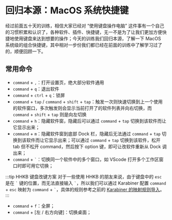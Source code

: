 # 回归本源：MacOS 系统快捷键

经过前面五十天的训练，相信大家已经对 “使用键盘操作电脑” 这件事有一个自己的习惯积累和认识了，各种软件、插件、快捷键，无一不是为了让我们更加方便快捷地使用键盘来达到想要的操作；今天的训练我们回归本源，了解一下 MacOS 系统级的组合快捷键，其中相对一步份我们都已经在前面的训练中了解学习过了的，顺便回顾一下。

## 常用命令

- `command` + `,`：打开设置页，绝大部分软件通用
- `command` + `q`：退出软件
- `command` + `ctrl` + `q`：锁屏
- `command` + `tap` / `command` + `shift` + `tap`：触发一次则快速切换到上一个使用的软件窗口，多次触发则会显示当前打开了的软件列表并向右切换，而 `command` + `shift` + `tap` 则是向左切换
- `command` + `h`：隐藏软件窗，隐藏后可以通过 `command` + `tap` 切换到该软件而让它显示出来；
- `command` + `m`：隐藏软件窗到底部 Dock 栏，隐藏后无法通过 `command` + `tap` 切换到该软件而让它显示出来；可以通过 `command` + `tap` 切换到该软件，松开 tab 但不松开 command，然后按下 option 键，即可让改软件重新从 Dock 调出来；
- `command` + `` ` ``：切换同一个软件中的多个窗口，如 VScode 打开多个工作区窗口时即可用它切换；

:::tip HHKB 键盘改键方案
对于一些使用 HHKB 的朋友来说，由于键盘中的 `esc` 是在 `` ` `` 键的位置，而无法直接输入 `` ` ``，所以我们可以通过 Karabiner 配置 `command` + `esc` 映射为 `command` + `` ` ``，具体的规则参考之前的 [Karabiner 的映射规则导入](./../keybinding.md#全局)。
:::

- `command` + `f`：全屏；
- `command` + [左 / 右方向键]：切换桌面；